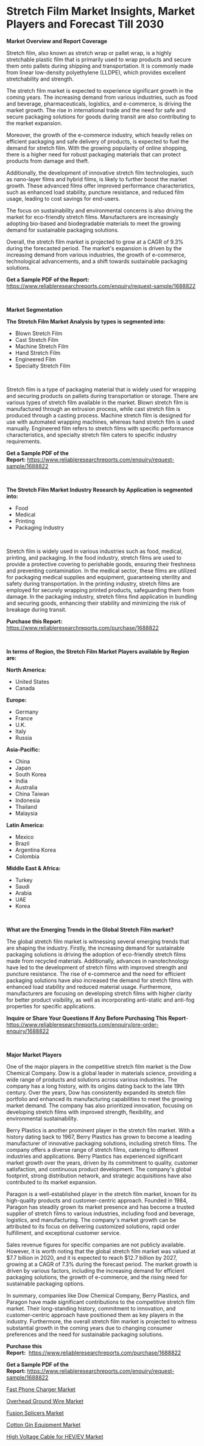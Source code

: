 <p><h1>Stretch Film Market Insights, Market Players and Forecast Till 2030</h1></p><p><strong>Market Overview and Report Coverage</strong></p>
<p><p>Stretch film, also known as stretch wrap or pallet wrap, is a highly stretchable plastic film that is primarily used to wrap products and secure them onto pallets during shipping and transportation. It is commonly made from linear low-density polyethylene (LLDPE), which provides excellent stretchability and strength.</p><p>The stretch film market is expected to experience significant growth in the coming years. The increasing demand from various industries, such as food and beverage, pharmaceuticals, logistics, and e-commerce, is driving the market growth. The rise in international trade and the need for safe and secure packaging solutions for goods during transit are also contributing to the market expansion.</p><p>Moreover, the growth of the e-commerce industry, which heavily relies on efficient packaging and safe delivery of products, is expected to fuel the demand for stretch film. With the growing popularity of online shopping, there is a higher need for robust packaging materials that can protect products from damage and theft.</p><p>Additionally, the development of innovative stretch film technologies, such as nano-layer films and hybrid films, is likely to further boost the market growth. These advanced films offer improved performance characteristics, such as enhanced load stability, puncture resistance, and reduced film usage, leading to cost savings for end-users.</p><p>The focus on sustainability and environmental concerns is also driving the market for eco-friendly stretch films. Manufacturers are increasingly adopting bio-based and biodegradable materials to meet the growing demand for sustainable packaging solutions.</p><p>Overall, the stretch film market is projected to grow at a CAGR of 9.3% during the forecasted period. The market's expansion is driven by the increasing demand from various industries, the growth of e-commerce, technological advancements, and a shift towards sustainable packaging solutions.</p></p>
<p><strong>Get a Sample PDF of the Report:</strong> <a href="https://www.reliableresearchreports.com/enquiry/request-sample/1688822">https://www.reliableresearchreports.com/enquiry/request-sample/1688822</a></p>
<p>&nbsp;</p>
<p><strong>Market Segmentation</strong></p>
<p><strong>The Stretch Film Market Analysis by types is segmented into:</strong></p>
<p><ul><li>Blown Stretch Film</li><li>Cast Stretch Film</li><li>Machine Stretch Film</li><li>Hand Stretch Film</li><li>Engineered Film</li><li>Specialty Stretch Film</li></ul></p>
<p>&nbsp;</p>
<p><p>Stretch film is a type of packaging material that is widely used for wrapping and securing products on pallets during transportation or storage. There are various types of stretch film available in the market. Blown stretch film is manufactured through an extrusion process, while cast stretch film is produced through a casting process. Machine stretch film is designed for use with automated wrapping machines, whereas hand stretch film is used manually. Engineered film refers to stretch films with specific performance characteristics, and specialty stretch film caters to specific industry requirements.</p></p>
<p><strong>Get a Sample PDF of the Report:</strong>&nbsp;<a href="https://www.reliableresearchreports.com/enquiry/request-sample/1688822">https://www.reliableresearchreports.com/enquiry/request-sample/1688822</a></p>
<p>&nbsp;</p>
<p><strong>The Stretch Film Market Industry Research by Application is segmented into:</strong></p>
<p><ul><li>Food</li><li>Medical</li><li>Printing</li><li>Packaging Industry</li></ul></p>
<p>&nbsp;</p>
<p><p>Stretch film is widely used in various industries such as food, medical, printing, and packaging. In the food industry, stretch films are used to provide a protective covering to perishable goods, ensuring their freshness and preventing contamination. In the medical sector, these films are utilized for packaging medical supplies and equipment, guaranteeing sterility and safety during transportation. In the printing industry, stretch films are employed for securely wrapping printed products, safeguarding them from damage. In the packaging industry, stretch films find application in bundling and securing goods, enhancing their stability and minimizing the risk of breakage during transit.</p></p>
<p><strong>Purchase this Report:</strong>&nbsp; <a href="https://www.reliableresearchreports.com/purchase/1688822">https://www.reliableresearchreports.com/purchase/1688822</a></p>
<p>&nbsp;</p>
<p><strong>In terms of Region, the Stretch Film Market Players available by Region are:</strong></p>
<p>
    <p> <strong> North America: </strong>
        <ul>
            <li>United States</li>
            <li>Canada</li>
        </ul>
        </p> 
    <p> <strong> Europe: </strong>
        <ul>
            <li>Germany</li>
            <li>France</li>
            <li>U.K.</li>
            <li>Italy</li>
            <li>Russia</li>
        </ul>
        </p> 
    <p> <strong> Asia-Pacific: </strong>
        <ul>
            <li>China</li>
            <li>Japan</li>
            <li>South Korea</li>
            <li>India</li>
            <li>Australia</li>
            <li>China Taiwan</li>
            <li>Indonesia</li>
            <li>Thailand</li>
            <li>Malaysia</li>
        </ul>
        </p> 
    <p> <strong> Latin America: </strong>
        <ul>
            <li>Mexico</li>
            <li>Brazil</li>
            <li>Argentina Korea</li>
            <li>Colombia</li>
        </ul>
        </p> 
    <p> <strong> Middle East & Africa: </strong>
        <ul>
            <li>Turkey</li>
            <li>Saudi</li>
            <li>Arabia</li>
            <li>UAE</li>
            <li>Korea</li>
        </ul>
    </p>
    </p>
<p>&nbsp;</p>
<p><strong>What are the Emerging Trends in the Global Stretch Film market?</strong></p>
<p><p>The global stretch film market is witnessing several emerging trends that are shaping the industry. Firstly, the increasing demand for sustainable packaging solutions is driving the adoption of eco-friendly stretch films made from recycled materials. Additionally, advances in nanotechnology have led to the development of stretch films with improved strength and puncture resistance. The rise of e-commerce and the need for efficient packaging solutions have also increased the demand for stretch films with enhanced load stability and reduced material usage. Furthermore, manufacturers are focusing on developing stretch films with higher clarity for better product visibility, as well as incorporating anti-static and anti-fog properties for specific applications.</p></p>
<p><strong>Inquire or Share Your Questions If Any Before Purchasing This Report</strong>- <a href="https://www.reliableresearchreports.com/enquiry/pre-order-enquiry/1688822">https://www.reliableresearchreports.com/enquiry/pre-order-enquiry/1688822</a></p>
<p>&nbsp;</p>
<p><strong>Major Market Players</strong></p>
<p><p>One of the major players in the competitive stretch film market is the Dow Chemical Company. Dow is a global leader in materials science, providing a wide range of products and solutions across various industries. The company has a long history, with its origins dating back to the late 19th century. Over the years, Dow has consistently expanded its stretch film portfolio and enhanced its manufacturing capabilities to meet the growing market demand. The company has also prioritized innovation, focusing on developing stretch films with improved strength, flexibility, and environmental sustainability.</p><p>Berry Plastics is another prominent player in the stretch film market. With a history dating back to 1967, Berry Plastics has grown to become a leading manufacturer of innovative packaging solutions, including stretch films. The company offers a diverse range of stretch films, catering to different industries and applications. Berry Plastics has experienced significant market growth over the years, driven by its commitment to quality, customer satisfaction, and continuous product development. The company's global footprint, strong distribution network, and strategic acquisitions have also contributed to its market expansion.</p><p>Paragon is a well-established player in the stretch film market, known for its high-quality products and customer-centric approach. Founded in 1984, Paragon has steadily grown its market presence and has become a trusted supplier of stretch films to various industries, including food and beverage, logistics, and manufacturing. The company's market growth can be attributed to its focus on delivering customized solutions, rapid order fulfillment, and exceptional customer service.</p><p>Sales revenue figures for specific companies are not publicly available. However, it is worth noting that the global stretch film market was valued at $7.7 billion in 2020, and it is expected to reach $12.7 billion by 2027, growing at a CAGR of 7.3% during the forecast period. The market growth is driven by various factors, including the increasing demand for efficient packaging solutions, the growth of e-commerce, and the rising need for sustainable packaging options.</p><p>In summary, companies like Dow Chemical Company, Berry Plastics, and Paragon have made significant contributions to the competitive stretch film market. Their long-standing history, commitment to innovation, and customer-centric approach have positioned them as key players in the industry. Furthermore, the overall stretch film market is projected to witness substantial growth in the coming years due to changing consumer preferences and the need for sustainable packaging solutions.</p></p>
<p><strong>Purchase this Report:</strong>&nbsp;&nbsp;<a href="https://www.reliableresearchreports.com/purchase/1688822">https://www.reliableresearchreports.com/purchase/1688822</a></p>
<p></p>
<p><strong>Get a Sample PDF of the Report:</strong>&nbsp;<a href="https://www.reliableresearchreports.com/enquiry/request-sample/1688822">https://www.reliableresearchreports.com/enquiry/request-sample/1688822</a></p>
<p><p><a href="https://medium.com/@fire.honor.safe/fast-phone-charger-market-trends-forecast-and-competitive-analysis-to-2030-1400a77bc2c2">Fast Phone Charger Market</a></p><p><a href="https://www.linkedin.com/pulse/overhead-ground-wire-market-size-2023-2030-global-industrial/">Overhead Ground Wire Market</a></p><p><a href="https://www.linkedin.com/pulse/decoding-fusion-splicers-market-deep-dive-latest-trends-h7uee/">Fusion Splicers Market</a></p><p><a href="https://medium.com/@lap.snake.again/cotton-gin-equipment-market-comprehensive-assessment-by-type-application-and-geography-c5380d80ec1f">Cotton Gin Equipment Market</a></p><p><a href="https://www.linkedin.com/pulse/high-voltage-cable-hevev-market-size-growth-forecast-from-2023/">High Voltage Cable for HEV/EV Market</a></p></p>